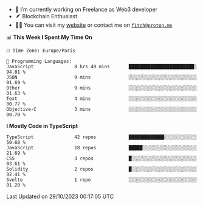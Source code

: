 - 🔭 I’m currently working on Freelance as Web3 developer
- 🪶 Blockchain Enthusiast
- 👨‍💻 You can visit my [website](https://f1tch.xyz) or contact me on [`f1tch@proton.me`](mailto:f1tch@proton.me)

<!--START_SECTION:waka-->
📊 **This Week I Spent My Time On** 

```text
🕑︎ Time Zone: Europe/Paris

💬 Programming Languages: 
JavaScript               8 hrs 49 mins       ████████████████████████░   94.81 % 
JSON                     9 mins              ░░░░░░░░░░░░░░░░░░░░░░░░░   01.69 % 
Other                    9 mins              ░░░░░░░░░░░░░░░░░░░░░░░░░   01.63 % 
Text                     4 mins              ░░░░░░░░░░░░░░░░░░░░░░░░░   00.77 % 
Objective-C              3 mins              ░░░░░░░░░░░░░░░░░░░░░░░░░   00.70 % 
```

**I Mostly Code in TypeScript** 

```text
TypeScript               42 repos            █████████████░░░░░░░░░░░░   50.60 % 
JavaScript               18 repos            █████░░░░░░░░░░░░░░░░░░░░   21.69 % 
CSS                      3 repos             █░░░░░░░░░░░░░░░░░░░░░░░░   03.61 % 
Solidity                 2 repos             █░░░░░░░░░░░░░░░░░░░░░░░░   02.41 % 
Svelte                   1 repo              ░░░░░░░░░░░░░░░░░░░░░░░░░   01.20 % 
```




 Last Updated on 29/10/2023 00:17:05 UTC
<!--END_SECTION:waka-->
